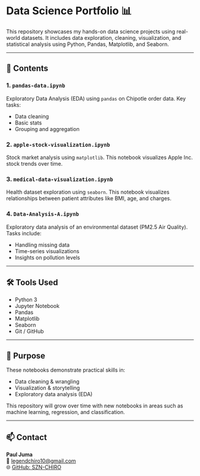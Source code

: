 # Data Science Portfolio 📊

This repository showcases my hands-on data science projects using real-world datasets. It includes data exploration, cleaning, visualization, and statistical analysis using Python, Pandas, Matplotlib, and Seaborn.

---

## 📁 Contents

### 1. `pandas-data.ipynb`
Exploratory Data Analysis (EDA) using `pandas` on Chipotle order data. Key tasks:
- Data cleaning
- Basic stats
- Grouping and aggregation

### 2. `apple-stock-visualization.ipynb`
Stock market analysis using `matplotlib`. This notebook visualizes Apple Inc. stock trends over time.

### 3. `medical-data-visualization.ipynb`
Health dataset exploration using `seaborn`. This notebook visualizes relationships between patient attributes like BMI, age, and charges.

### 4. `Data-Analysis-A.ipynb`
Exploratory data analysis of an environmental dataset (PM2.5 Air Quality). Tasks include:
- Handling missing data
- Time-series visualizations
- Insights on pollution levels

---

## 🛠 Tools Used

- Python 3
- Jupyter Notebook
- Pandas
- Matplotlib
- Seaborn
- Git / GitHub

---

## 📌 Purpose

These notebooks demonstrate practical skills in:
- Data cleaning & wrangling
- Visualization & storytelling
- Exploratory data analysis (EDA)

This repository will grow over time with new notebooks in areas such as machine learning, regression, and classification.

---

## 📫 Contact

**Paul Juma**  
📧 legendchiro10@gmail.com  
🌐 [GitHub: SZN-CHIRO](https://github.com/SZN-CHIRO)
